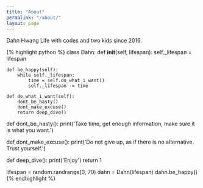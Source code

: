 ```yaml
---
title: "About"
permalink: "/about/"
layout: page
---
```


Dahn Hwang
Life with codes and two kids since 2016.

{% highlight python %}
class Dahn:
	def __init__(self, lifespan):
		self._lifespan = lifespan

	def be_happy(self):
	    while self._lifespan:
	        time = self.do_what_i_want()
	        self._lifespan -= time
	        
	def do_what_i_want(self):
	    dont_be_hasty()
	    dont_make_excuse()
	    return deep_dive()        

def dont_be_hasty():
    print('Take time, get enough information, make sure it is what you want.')

def dont_make_excuse():
    print('Do not give up, as if there is no alternative. Trust yourself.')

def deep_dive():
    print('Enjoy')
    return 1	    

lifespan = random.randrange(0, 70)
dahn = Dahn(lifespan)
dahn.be_happy()
{% endhighlight %}





